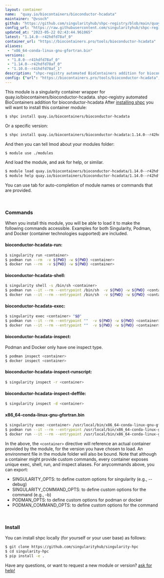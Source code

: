 ```yaml
---
layout: container
name:  "quay.io/biocontainers/bioconductor-hcadata"
maintainer: "@vsoch"
github: "https://github.com/singularityhub/shpc-registry/blob/main/quay.io/biocontainers/bioconductor-hcadata/container.yaml"
config_url: "https://raw.githubusercontent.com/singularityhub/shpc-registry/main/quay.io/biocontainers/bioconductor-hcadata/container.yaml"
updated_at: "2023-05-22 02:43:44.961065"
latest: "1.14.0--r42hdfd78af_0"
container_url: "https://biocontainers.pro/tools/bioconductor-hcadata"
aliases:
 - "x86_64-conda-linux-gnu-gfortran.bin"
versions:
 - "1.8.0--r41hdfd78af_0"
 - "1.14.0--r42hdfd78af_0"
 - "1.10.0--r41hdfd78af_1"
description: "shpc-registry automated BioContainers addition for bioconductor-hcadata"
config: {"url": "https://biocontainers.pro/tools/bioconductor-hcadata", "maintainer": "@vsoch", "description": "shpc-registry automated BioContainers addition for bioconductor-hcadata", "latest": {"1.14.0--r42hdfd78af_0": "sha256:854b7ace84b74aeec4c05c9c198660b214a82750bdcd94cc40af7e1016d9dad4"}, "tags": {"1.8.0--r41hdfd78af_0": "sha256:6baf1a0264ab1df61cd104521b69af99aaf822adb929a8e9508d03af07228ff1", "1.14.0--r42hdfd78af_0": "sha256:854b7ace84b74aeec4c05c9c198660b214a82750bdcd94cc40af7e1016d9dad4", "1.10.0--r41hdfd78af_1": "sha256:326446b66a44dd85a30138a754a041b66da50d197dd9d07e63f7704bac95aa24"}, "docker": "quay.io/biocontainers/bioconductor-hcadata", "aliases": {"x86_64-conda-linux-gnu-gfortran.bin": "/usr/local/bin/x86_64-conda-linux-gnu-gfortran.bin"}}
---
```


This module is a singularity container wrapper for quay.io/biocontainers/bioconductor-hcadata.
shpc-registry automated BioContainers addition for bioconductor-hcadata
After [installing shpc](#install) you will want to install this container module:


```bash
$ shpc install quay.io/biocontainers/bioconductor-hcadata
```

Or a specific version:

```bash
$ shpc install quay.io/biocontainers/bioconductor-hcadata:1.14.0--r42hdfd78af_0
```

And then you can tell lmod about your modules folder:

```bash
$ module use ./modules
```

And load the module, and ask for help, or similar.

```bash
$ module load quay.io/biocontainers/bioconductor-hcadata/1.14.0--r42hdfd78af_0
$ module help quay.io/biocontainers/bioconductor-hcadata/1.14.0--r42hdfd78af_0
```

You can use tab for auto-completion of module names or commands that are provided.

<br>

### Commands

When you install this module, you will be able to load it to make the following commands accessible.
Examples for both Singularity, Podman, and Docker (container technologies supported) are included.

#### bioconductor-hcadata-run:

```bash
$ singularity run <container>
$ podman run --rm  -v ${PWD} -w ${PWD} <container>
$ docker run --rm  -v ${PWD} -w ${PWD} <container>
```

#### bioconductor-hcadata-shell:

```bash
$ singularity shell -s /bin/sh <container>
$ podman run --it --rm --entrypoint /bin/sh  -v ${PWD} -w ${PWD} <container>
$ docker run --it --rm --entrypoint /bin/sh  -v ${PWD} -w ${PWD} <container>
```

#### bioconductor-hcadata-exec:

```bash
$ singularity exec <container> "$@"
$ podman run --it --rm --entrypoint ""  -v ${PWD} -w ${PWD} <container> "$@"
$ docker run --it --rm --entrypoint ""  -v ${PWD} -w ${PWD} <container> "$@"
```

#### bioconductor-hcadata-inspect:

Podman and Docker only have one inspect type.

```bash
$ podman inspect <container>
$ docker inspect <container>
```

#### bioconductor-hcadata-inspect-runscript:

```bash
$ singularity inspect -r <container>
```

#### bioconductor-hcadata-inspect-deffile:

```bash
$ singularity inspect -d <container>
```


#### x86_64-conda-linux-gnu-gfortran.bin

```bash
$ singularity exec <container> /usr/local/bin/x86_64-conda-linux-gnu-gfortran.bin
$ podman run --it --rm --entrypoint /usr/local/bin/x86_64-conda-linux-gnu-gfortran.bin   -v ${PWD} -w ${PWD} <container> -c " $@"
$ docker run --it --rm --entrypoint /usr/local/bin/x86_64-conda-linux-gnu-gfortran.bin   -v ${PWD} -w ${PWD} <container> -c " $@"
```



In the above, the `<container>` directive will reference an actual container provided
by the module, for the version you have chosen to load. An environment file in the
module folder will also be bound. Note that although a container
might provide custom commands, every container exposes unique exec, shell, run, and
inspect aliases. For anycommands above, you can export:

 - SINGULARITY_OPTS: to define custom options for singularity (e.g., --debug)
 - SINGULARITY_COMMAND_OPTS: to define custom options for the command (e.g., -b)
 - PODMAN_OPTS: to define custom options for podman or docker
 - PODMAN_COMMAND_OPTS: to define custom options for the command

<br>

### Install

You can install shpc locally (for yourself or your user base) as follows:

```bash
$ git clone https://github.com/singularityhub/singularity-hpc
$ cd singularity-hpc
$ pip install -e .
```

Have any questions, or want to request a new module or version? [ask for help!](https://github.com/singularityhub/singularity-hpc/issues)